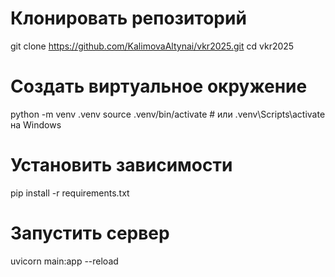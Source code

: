 # Клонировать репозиторий
git clone https://github.com/KalimovaAltynai/vkr2025.git
cd vkr2025

# Создать виртуальное окружение
python -m venv .venv
source .venv/bin/activate  # или .venv\Scripts\activate на Windows

# Установить зависимости
pip install -r requirements.txt

# Запустить сервер
uvicorn main:app --reload
